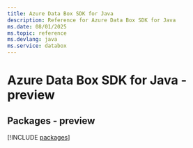 ```yaml
---
title: Azure Data Box SDK for Java
description: Reference for Azure Data Box SDK for Java
ms.date: 08/01/2025
ms.topic: reference
ms.devlang: java
ms.service: databox
---
```

# Azure Data Box SDK for Java - preview
## Packages - preview
[!INCLUDE [packages](data-box-index.md)]